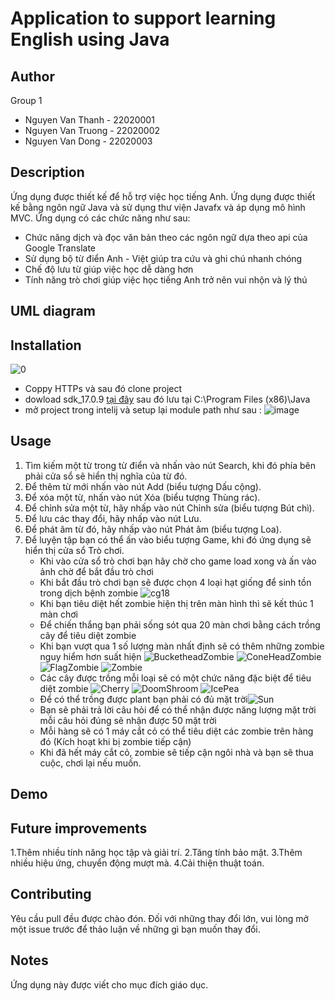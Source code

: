 # Application to support learning English using Java
## Author
Group 1
* Nguyen Van Thanh - 22020001
* Nguyen Van Truong - 22020002
* Nguyen Van Dong - 22020003
## Description
Ứng dụng được thiết kế để hỗ trợ việc học tiếng Anh. Ứng dụng được thiết kế bằng ngôn ngữ Java và sử dụng thư viện Javafx và áp dụng mô hình MVC. Ứng dụng có các chức năng như sau:
- Chức năng dịch và đọc văn bản theo các ngôn ngữ dựa theo api của Google Translate
- Sử dụng bộ từ điển Anh - Việt giúp tra cứu và ghi chú nhanh chóng
- Chế độ lưu từ giúp việc học dễ dàng hơn
- Tính năng trò chơi giúp việc học tiếng Anh trở nên vui nhộn và lý thú
## UML diagram
## Installation
![0](https://github.com/luongket/dirictory/assets/132531766/d47171ce-5217-441d-b806-527b5ee8a463)
* Coppy HTTPs và sau đó clone project
* dowload sdk_17.0.9  [tại đây](https://gluonhq.com/products/javafx/) sau đó lưu tại C:\Program Files (x86)\Java
* mở project trong intelij và setup lại module path như sau :
![image](https://github.com/luongket/dirictory/assets/132531766/f5d2ce7a-61b2-488b-8a50-5c16c29fb0b0)

## Usage
1. Tìm kiếm một từ trong từ điển và nhấn vào nút Search, khi đó phía bên phải cửa sổ sẽ hiển thị nghĩa của từ đó.
2. Để thêm từ mới nhấn vào nút Add (biểu tượng Dấu cộng).
3. Để xóa một từ, nhấn vào nút Xóa (biểu tượng Thùng rác).
4. Để chỉnh sửa một từ, hãy nhấp vào nút Chỉnh sửa (biểu tượng Bút chì).
5. Để lưu các thay đổi, hãy nhấp vào nút Lưu.
6. Để phát âm từ đó, hãy nhấp vào nút Phát âm (biểu tượng Loa).
7. Để luyện tập bạn có thể ấn vào biểu tượng Game, khi đó ứng dụng sẽ hiển thị cửa sổ Trò chơi.
   - Khi vào cửa sổ trò chơi bạn hãy chờ cho game load xong và ấn vào ảnh chờ để bắt đầu trò chơi
   - Khi bắt đầu trò chơi bạn sẽ được chọn 4 loại hạt giống để sinh tồn trong dịch bệnh zombie
![cg18](https://github.com/luongket/dirictory/assets/132531766/0b322b03-1041-442b-a524-20510f95b0d7)
   - Khi bạn tiêu diệt hết zombie hiện thị trên màn hình thì sẽ kết thúc 1 màn chơi
   - Để chiến thắng bạn phải sống sót qua 20 màn chơi bằng cách trồng cây để tiêu diệt zombie
   - Khi bạn vượt qua 1 số lượng màn nhất định sẽ có thêm những zombie nguy hiểm hơn suất hiện
    ![BucketheadZombie](https://github.com/luongket/dirictory/assets/132531766/fcf6c750-43a0-4946-b493-ce7e615b4d3b) ![ConeHeadZombie](https://github.com/luongket/dirictory/assets/132531766/6a9b8674-bba6-487a-a0e6-2390aed11b0a)
    ![FlagZombie](https://github.com/luongket/dirictory/assets/132531766/6e763166-fb7c-4961-a1fb-87c6b0ebd7a3) ![Zombie](https://github.com/luongket/dirictory/assets/132531766/57029222-1d2c-41d4-b243-6dc1546575f0)
   - Các cây được trồng mỗi loại sẽ có một chức năng đặc biệt để tiêu diệt zombie
    ![Cherry](https://github.com/luongket/dirictory/assets/132531766/9cc763fa-703f-4f71-ab75-bd278a749888)  ![DoomShroom](https://github.com/luongket/dirictory/assets/132531766/35897776-d8d7-4c7c-a2bb-a211bd6d0f07)
    ![IcePea](https://github.com/luongket/dirictory/assets/132531766/7b35e89a-88a6-44b6-836c-5b8fcd7bd81c)
   - Để có thể trồng được plant bạn phải có đủ mặt trời![Sun](https://github.com/luongket/dirictory/assets/132531766/eaa40abc-31f2-429c-88e0-63dde1239f33)
   - Bạn sẽ phải trả lời câu hỏi để có thể nhận được năng lượng mặt trời mỗi câu hỏi đúng sẽ nhận được 50 mặt trời
   - Mỗi hàng sẽ có 1 máy cắt cỏ có thể tiêu diệt các zombie trên hàng đó (Kích hoạt khi bị zombie tiếp cận)
   - Khi đã hết máy cắt cỏ, zombie sẽ tiếp cận ngôi nhà và bạn sẽ thua cuộc, chơi lại nếu muốn.
## Demo

## Future improvements
1.Thêm nhiều tính năng học tập và giải trí.
2.Tăng tính bảo mật.
3.Thêm nhiều hiệu ứng, chuyển động mượt mà.
4.Cải thiện thuật toán.

## Contributing
  Yêu cầu pull đều được chào đón. Đối với những thay đổi lớn, vui lòng mở một issue trước để thảo luận về những gì bạn muốn thay đổi.

## Notes
  Ứng dụng này được viết cho mục đích giáo dục.





 

    
